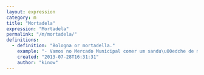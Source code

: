 ```yaml
---
layout: expression
category: m
title: "Mortadela"
expression: "Mortadela"
permalink: "/m/mortadela/"
definitions:
  - definition: "Bologna or mortadella."
    example: "- Vamos no Mercado Municipal comer um sandu\u00edche de mortadela?"
    created: "2013-07-28T16:31:31"
    author: "kinow"
---
```

